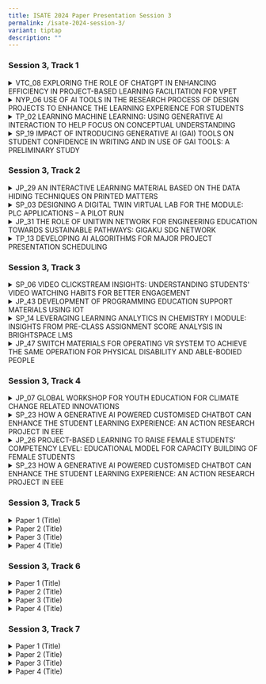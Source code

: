 ```yaml
---
title: ISATE 2024 Paper Presentation Session 3
permalink: /isate-2024-session-3/
variant: tiptap
description: ""
---
```

<h3>Session 3, Track 1</h3>
<div data-type="detailGroup" class="isomer-accordion isomer-accordion-white">
<details class="isomer-details">
<summary>VTC_08 EXPLORING THE ROLE OF CHATGPT IN ENHANCING EFFICIENCY IN PROJECT-BASED
LEARNING FACILITATION FOR VPET</summary>
<div data-type="detailsContent" class="isomer-details-content">
<p>Y.H. Kwok<sup>*,a</sup>, K.P.A. Wong<sup>**,b</sup> and F. Ko<sup>***,a</sup>
</p>
<p><sup>a</sup>Hong Kong Institute of Information Technology, Hong Kong</p>
<p><sup>b</sup>Centre for Learning and Teaching, Vocational Training Council,
Hong Kong</p>
<p><sup>*</sup><a href="mailto:kwokyuho@vtc.edu.hk" rel="noopener noreferrer nofollow" target="_blank">kwokyuho@vtc.edu.hk</a>, <sup>**</sup>
<a href="mailto:alexander.aw@vtc.edu.hk" rel="noopener noreferrer nofollow" target="_blank">alexander.aw@vtc.edu.hk</a>, <sup>***</sup><a href="mailto:friedako@vtc.edu.hk" rel="noopener noreferrer nofollow" target="_blank">friedako@vtc.edu.hk</a>
</p>
<p>Abstract</p>
<p>The Hong Kong Institute of Information Technology (HKIIT) has taken a
leading position in the rapidly changing Vocational and Professional Education
and Training (VPET) field by incorporating the cutting-edge conversational
AI into its Project-Based Learning (PBL) curriculum for students studying
software engineering. This study examines the prospective advantages and
difficulties of integrating ChatGPT to enhance problem-based learning facilitation
and assesses critically the precision and quality of its contributions
to diverse PBL roles.</p>
<p>ChatGPT's conversational attributes and capacity to imitate human interactions
apparently make it suitable for undertakings such as scenario conception,
facilitating discussions, responding to students' enquiries and offering
personalised advice to students. Its prompt feedback and information handling
abilities apparently can considerably diminish administrative burdens for
instructors, freeing up time for engaging with students, evaluating learning
outcomes and assessing student actual competencies.</p>
<p>However, incorporating ChatGPT also presents various challenges. Issues
emerge regarding liability in incidents of incorrect AI-generated information
and the actual accuracy of AI-generated result. In a learning environment
that relies seriously on the reliable information and guidance, ensuring
the trustworthiness of ChatGPT's output is crucial. This paper emphasises
the need for a balanced way to incorporating AI into teaching and learning.
As VPET continues adapts to technological progressions, technologies like
ChatGPT will apparently play a significant part in shaping the future of
learning. However, it is vital to address the difficulties connected with
their use to guarantee the quality and sincerity of the educational experience.</p>
<p></p>
</div>
</details>
<details class="isomer-details">
<summary>NYP_06 USE OF AI TOOLS IN THE RESEARCH PROCESS OF DESIGN PROJECTS TO ENHANCE
THE LEARNING EXPERIENCE FOR STUDENTS</summary>
<div data-type="detailsContent" class="isomer-details-content">
<p>Ka Wai, Ng</p>
<p>Nanyang Polytechnic/School of Design and Media, Singapore</p>
<p><a href="mailto:ng_ka_wai@nyp.edu.sg" rel="noopener noreferrer nofollow" target="_blank">ng_ka_wai@nyp.edu.sg</a>
</p>
<p>Abstract</p>
<p></p>
<p>This research study focuses on the integration of Generative Artificial
Intelligence (Gen AI) into the research process of design projects. The
study aims to enhance the learning experience for students in the Product
Technologies and System Design (PDTSD) module. It addresses the challenges
students face in traditional research methods, such as difficulty in sourcing
relevant information and time constraints due to other commitments. The
research employs an action research approach to introduce Gen AI tools,
specifically ChatGPT, in the early phases of project research and design
conceptualization. This intervention is applied to a cohort of year 2 students
in the Experiential Product &amp; Interior Design course (XPID), allowing
for a comparative analysis with a previous cohort that did not use Gen
AI tools. The study hypothesizes that Gen AI tools can facilitate a more
efficient research process, enabling students to obtain preliminary research
information rapidly, though they are still required to perform verification
and reflection to ensure the applicability of this information. Mixed methods
were used in the research, including surveys, interviews, and module feedback
ratings. The findings reveal a nuanced impact of AI tools on design education,
indicating a positive shift in learning experiences and increased acceptance
among students, while also highlighting a critical balance between enhancing
efficiency and nurturing creativity.</p>
<p></p>
</div>
</details>
<details class="isomer-details">
<summary>TP_02 LEARNING MACHINE LEARNING: USING GENERATIVE AI INTERACTION TO HELP
FOCUS ON CONCEPTUAL UNDERSTANDING</summary>
<div data-type="detailsContent" class="isomer-details-content">
<p>R.Q. Goh</p>
<p>Temasek Polytechnic, School of Informatics &amp; IT, Big Data &amp; Analytics,
Singapore</p>
<p><a href="mailto:Goh_Rui_Quan@tp.edu.sg" rel="noopener noreferrer nofollow" target="_blank">Goh_Rui_Quan@tp.edu.sg</a>
</p>
<p>Abstract</p>
<p>Generative Artificial Intelligence (GAI) is changing the skills needed
in Data Science and education. This study looks at how GAI tools, like
ChatGPT and Codeium, can help students in a module that teaches machine
learning and applies it in decision-making. Initially, the module was too
challenging due to its heavy cognitive load, as indicated by feedback from
the 2021/2022 and 2022/2023 academic years. By using Codeium, programming
became easier and more intuitive, helping students understand complex ideas
better. ChatGPT offered personalized and interactive support. Feedback
from the 2023/2024 academic year showed higher student satisfaction. This
study shows that GAI tools can make learning easier and could be used to
teach other complex skills, reducing difficulty and improving student skills
for the future.</p>
<p></p>
</div>
</details>
<details class="isomer-details">
<summary>SP_19 IMPACT OF INTRODUCING GENERATIVE AI (GAI) TOOLS ON STUDENT CONFIDENCE
IN WRITING AND IN USE OF GAI TOOLS: A PRELIMINARY STUDY</summary>
<div data-type="detailsContent" class="isomer-details-content">
<p>F.M. Tham<sup>*</sup>, B.G.Y. Lee and T.K. Chettiar</p>
<p>Singapore Polytechnic/School of Life Skills and Communication, Academic
Staff, Singapore</p>
<p><sup>*</sup><a href="mailto:tham_foong_meng@sp.edu.sg" rel="noopener noreferrer nofollow" target="_blank">tham_foong_meng@sp.edu.sg</a>
</p>
<p>Abstract</p>
<p></p>
<p>Many students often express their dislike for writing and their perceived
lack of skill in it. Given that research has suggested a link between self-efficacy
and writing performance, we explored the potential of incorporating generative
AI (GAI) tools into a writing module at Singapore Polytechnic. This study
investigates the impact of introducing GAI tools on self-reported confidence
levels in writing and in use of GAI tools (UGAIT) for writing. In our study,
we introduced information on GAI, common AI writing tools, and benefits
and limitations of using GAI into existing teaching and learning materials
for the term-long Effective Writing for the Workplace (EWW) module. Participants
completed surveys at the start and end of the 6-week long module to assess
changes in self-reported confidence levels. We collected information on
students’ prior usage and perception of the usefulness of GAI tools in
writing assignments, and their confidence levels in writing in English
and in UGAIT to support their writing. Analysis of the data collected from
170 participants using the Wilcoxon signed rank test showed statistically
significant changes in self-reported confidence levels. The survey data
indicated increases in self-reported confidence levels in both UGAIT (40%)
and writing (36%). However, a minority of students reported decreased confidence
levels in both areas. Students who reported lower confidence in UGAIT expressed
distrust in GAI tools due to their current shortcomings and their own inadequate
AI literacy levels. Those who reported lower confidence in writing mostly
cited poor English grammar proficiency. Although applying the Spearman
rank correlation test did not show a statistically significant positive
association between UGAIT and writing confidence levels, our preliminary
study provides evidence of the potential benefits of incorporating GAI
tools into a writing module. In addition, our findings and further research
done in the process of doing the study, point to a need to provide more
structured guidance in the EWW module to improve student literacy levels
in UGAIT so our students can engage effectively and ethically with GAI
in a rapidly evolving world powered by large language models (LLM).</p>
<p></p>
</div>
</details>
</div>
<h3>Session 3, Track 2</h3>
<div data-type="detailGroup" class="isomer-accordion isomer-accordion-white">
<details class="isomer-details">
<summary>JP_29 AN INTERACTIVE LEARNING MATERIAL BASED ON THE DATA HIDING TECHNIQUES
ON PRINTED MATTERS</summary>
<div data-type="detailsContent" class="isomer-details-content">
<p>Tetsuya Kojima<sup>*,a</sup>, Run Kawada<sup>b</sup> and Shinya Suzuki<sup>c</sup>
</p>
<p><sup>a</sup>Department of Computer Science, National Institute of Technology,
Tokyo College,</p>
<p>Hachioji, Japan</p>
<p><sup>b</sup>teamLab Inc., Tokyo, Japan</p>
<p><sup>c</sup>Department of Liberal Arts, National Institute of Technology,
Tokyo College, Hachioji, Japan</p>
<p><sup>*</sup><a href="mailto:kojt@tokyo-ct.ac.jp" rel="noopener noreferrer nofollow" target="_blank">kojt@tokyo-ct.ac.jp</a>
</p>
<p>Abstract</p>
<p></p>
<p>Data hiding is a technology to embed secret messages to digital objects
without being recognized by human recognition systems. It includes digital
watermarking for copyright protection and digital fingerprinting to avoid
illegal copies or distributions of digital media as well as steganography
as a means of covert communications. The objects conveying the secret messages
are called “stego objects” while the original objects without carrying
any secret messages are called “cover objects.” In this study, we are only
concerned with data hiding schemes for printed matters. Specifically, we
develop applications to embed and extract secret messages from the digital
photographs or figures printed on the paper documents. We assume that the
embedded messages are URLs for digital learning materials on the web such
as audio files, videos as well as 3D models such as Sketchfab. Teachers
can embed such URLs into the digital files of figures or photographs on
their PCs with the developed embedding application. They can print learning
materials including these stego images conveying the embedded URLs and
distribute them to students. When students take a photo printed on the
distributed learning material by the developed extracting application installed
on digital devices, the embedded URLs will be automatically extracted and
the digital learning materials will be shown on the browser. In general,
the quality of the images printed on papers are deteriorated from that
of the original digital ones. It is difficult to extract the embedded messages
successfully from such deteriorated stego images. In the applications developed
in this study, we apply a data hiding scheme based on spatial synchronizations,
multiple embedding into middle frequency bands of the images as well as
error detecting codes. It has been shown that the developed application
can extract the embedded URLs with almost no errors, and we can operate
Sketchfab soon after we take the printed photos.</p>
<p></p>
</div>
</details>
<details class="isomer-details">
<summary>SP_03 DESIGNING A DIGITAL TWIN VIRTUAL LAB FOR THE MODULE: PLC APPLICATIONS
– A PILOT RUN</summary>
<div data-type="detailsContent" class="isomer-details-content">
<p>Dr Chia Chew Lin<sup>*</sup> and Rick Chua</p>
<p>Singapore Polytechnic, School of Electrical &amp; Electronics Engineering,
Singapore</p>
<p><sup>*</sup><a href="mailto:chia_chew_lin@sp.edu.sg" rel="noopener noreferrer nofollow" target="_blank">chia_chew_lin@sp.edu.sg</a>
</p>
<p>Abstract</p>
<p>This paper discusses implementing a Digital Twin (DT) virtual model to
simulate scenarios impractical to recreate physically for the module ET0917:
PLC Applications in the School of Electrical &amp; Electronics Engineering
(SEEE). However, integrating DT into the lab involves numerous steps potentially
leading to cognitive overload for the students. To foster sustainable learning,
the lab activity design combines Self-Determination Theory (SDT) and Cognitive
Load Theory (CLT) to address both the motivational and cognitive aspects
so that students are not only motivated to learn but also have the cognitive
resources to do so effectively.</p>
<p>A mixed-methods approach including diverging stacked bar charts, sentiment
analysis of student comments, focus group discussions, and teaching staff
feedback was used to evaluate DT lab’s effectiveness. Data from 96 out
of 103 students and all four teaching staff over one semester indicate
positive reception. Both teaching staff and students reported there were
improved visualization and enhance learning experiences with the DT model.</p>
<p>The paper then suggests addressing the challenges and future research
to enhance learning for sustainability, including an extended activity
with a future carpark scenario. Engaging in such activities can help students
anticipate how changes in problem and parameters affect system behaviour,
fostering anticipatory competency, a key sustainability identified by UNESCO.</p>
<p></p>
</div>
</details>
<details class="isomer-details">
<summary>JP_31 THE ROLE OF UNITWIN NETWORK FOR ENGINEERING EDUCATION TOWARDS SUSTAINABLE
PATHWAYS: GIGAKU SDG NETWORK</summary>
<div data-type="detailsContent" class="isomer-details-content">
<p>M. Katsumi<sup>*,a</sup>, O. Takahashi<sup>b</sup>
</p>
<p><sup>a</sup>Institute for International Industry-Academia Collaboration,</p>
<p>Nagaoka University of Technology, Nagaoka, Japan</p>
<p><sup>b</sup>Department of Civil and Environmental Engineering, Nagaoka
University of Technology, Nagaoka, Japan</p>
<p><sup>*</sup><a href="mailto:mkatsumi@jcom.nagaokaut.ac.jp" rel="noopener noreferrer nofollow" target="_blank">mkatsumi@jcom.nagaokaut.ac.jp</a>
</p>
<p>Abstract</p>
<p>Nagaoka University of Technology (NUT) was established in 1976 as a leading
school for engineering studies. NUT was founded on a new idea called “GIGAKU
(Science of Technology).” This concept helps us find practical solutions
and sparks new ideas for the future. GIGAKU, related to STEM education,
uses a wide range of knowledge from science and engineering, management,
safety, information technology, and life sciences to come up with practical
solutions and innovations. NUT is one of the few universities in Japan
and abroad to have both a UNESCO Chair and a UNITWIN Network. The UNITWIN/UNESCO
Chairs Programme, established in 1992, aims to promote international cooperation
between universities, share knowledge, and encourage collaborative work.
Currently, there are around 950 UNESCO Chairs and 45 UNITWIN Networks across
120 countries and NUT has been established “UNESCO Chair on Engineering
Education for Sustainable Development (GIGAKU SDG Institute)” and “UNITWIN
Network for Engineering Education towards Sustainable Pathways (GIGAKU
SDG Network). GIGAKU SDG Network aims to be a place for making engineering
education better and more helpful in　achieving the Sustainable Development
Goals (SDGs). This network is made up of 10 institutions from six　countries
(India, Mexico, Mongolia, Spain, Viet Nam, and Japan) and an observer company
from Thailand.　All members share the four Credos of the Network (Work integrated
learning, Early start and recurring　opportunity, Sustainable Development
Goals, and Evaluation by industry and society). Network members work together
to cultivate innovative engineers who have the practical skills needed
by their countries for　sustainable development. This is done through working
together on research, planning conferences together, and exchange programs
for students, staff, and faculty, among other things.</p>
<p>Network members have reached out to local communities, like high schools,
by making online educational materials in six languages (English, Japanese,
Spanish, Mongolian, Vietnamese, Thai) available on the website. Currently,
they are working on a multilingual textbook about engineering ethics. These
materials are used both inside and outside the network to help people worldwide
learn about practical engineering education more easily.</p>
<p>In the presentation, we will introduce the clear objective of the GIGAKU
SDG Network, along with examples of efforts to spread practical engineering
education/knowledge worldwide.</p>
<p></p>
</div>
</details>
<details class="isomer-details">
<summary>TP_13 DEVELOPING AI ALGORITHMS FOR MAJOR PROJECT PRESENTATION SCHEDULING</summary>
<div data-type="detailsContent" class="isomer-details-content">
<p>L. William</p>
<p>School of Informatics &amp; IT, Temasek Polytechnic, Singapore</p>
<p><a href="mailto:lwilliam@tp.edu.sg" rel="noopener noreferrer nofollow" target="_blank">lwilliam@tp.edu.sg</a>
</p>
<p>Abstract</p>
<p>Temasek Polytechnic's Major Project is a Year 3 subject requiring students
to apply diploma-related skills in a real-world context. The course, worth
10 Credit Units, culminates in presentations to lecturers after 10 weeks.
Manual scheduling of these presentations is time-consuming and leaves students
limited preparation time. To address this, an automated scheduling system
using Artificial Intelligence (AI) algorithms is proposed. The problem
is approached as a timetabling issue, considering hard (critical) and soft
(non-critical) constraints. Two AI algorithms, greedy algorithm and simulated
annealing (SA) were explored to solve this scheduling problem. Preliminary
experiments using a mock dataset showed that the SA algorithm successfully
accommodates all hard constraints and produces a higher-quality schedule.
Based on these results, the SA algorithm has been selected for implementation
in the automated scheduling system.</p>
<p></p>
</div>
</details>
</div>
<p></p>
<h3>Session 3, Track 3</h3>
<div data-type="detailGroup" class="isomer-accordion isomer-accordion-white">
<details class="isomer-details">
<summary>SP_06 VIDEO CLICKSTREAM INSIGHTS: UNDERSTANDING STUDENTS' VIDEO WATCHING
HABITS FOR BETTER ENGAGEMENT</summary>
<div data-type="detailsContent" class="isomer-details-content">
<p>Say Beng, Lai<sup>*,a</sup>, Li Cheong, Chin<sup>a</sup>, Nam Chew, Chua<sup>a</sup>,
Alvin, Ng<sup>a</sup> and Charlotte, Poh<sup>a</sup>
</p>
<p><sup>a</sup>Singapore Polytechnic, School of Mathematics and Science,
Singapore, Singapore</p>
<p><sup>*</sup><a href="mailto:Lai_Say_Beng@sp.edu.sg" rel="noopener noreferrer nofollow" target="_blank">Lai_Say_Beng@sp.edu.sg</a>
</p>
<p>Abstract</p>
<p></p>
<p>In Singapore Polytechnic (SP), our modules have become fully flipped.
Students in the flipped classroom view online lecture videos asynchronously
in our learning management system Brightspace (BS) as part of their pre-class
homework. Currently in BS, lecturers can only see if students have clicked
on the link to watch these assigned videos, but not the behaviour of the
students’ video viewing patterns. As lecturers, it is crucial to know our
students’ video watching habits so that we can identify their learning
needs before going to class. Therefore, in the School of Mathematics and
Science (MS), we embarked on a project to study this.</p>
<p>In this paper, we will share with you our insights in using video clickstream
data from an online system called LearningANTS for better classroom engagement.
This study was conducted in AY2023/24 S2 for the Engineering Mathematics
II module taken by approximately 840 students. During this semester, students
watched 3 weeks of lecture videos from LearningANTS where their various
click actions were being captured by the system. From the various reporting
charts in LearningANTS, lecturers were able to ascertain the percentage
of videos viewed by students and monitor when and how students played,
rewound, fast-forwarded and paused the videos as they watched the online
lessons.</p>
<p>Our findings from this study were gathered from data captured in the system
and feedback solicited through surveys from students and lecturers. Clustering
of the data with students’ assessment results enabled lecturers to better
understand video viewing behaviour based on the capabilities of students.
Feedback from student surveys helped lecturers better understand why students
rewound, fast-forwarded and paused the videos. The collective views from
lecturer surveys were generally positive. Although most lecturers agreed
that the insights gathered from the dashboard in the system can help improve
students’ learning, there is a need for better support in translating these
insights to classroom intervention strategies. As SP plans to roll out
video content management system in our modules, we can leverage our findings
to guide future deployment.</p>
<p></p>
</div>
</details>
<details class="isomer-details">
<summary>JP_43 DEVELOPMENT OF PROGRAMMING EDUCATION SUPPORT MATERIALS USING IOT</summary>
<div data-type="detailsContent" class="isomer-details-content">
<p>Y. Bando<sup>*,a</sup> and A. Mizumoto<sup>b</sup>
</p>
<p><sup>a</sup>National Institute of Technology, Kure college, Kure, Japan</p>
<p><sup>b</sup>JFE Plant Engineering Co., Ltd, Kurashiki, Japan</p>
<p><sup>*</sup><a href="mailto:bando@kure-nct.ac.jp" rel="noopener noreferrer nofollow" target="_blank">bando@kure-nct.ac.jp</a>
</p>
<p>Abstract</p>
<p>In Japan, from the 2020 school year, programming education in elementary
schools has become compulsory. The Ministry of Education, Culture, Sports,
Science and Technology (MEXT) has proposed the "GIGA School Concept," which
has led to the rapid construction of ICT environments at each educational
institution, resulting in the steady introduction of programming education
and a wealth of examples. On the other hand, the current situation is that
programming education has not yet taken root due to the fact that there
are educational institutions with inadequate ICT environment facilities
and teachers who are concerned about how to conduct classes. Therefore,
we attempted to develop IoT-based programming education support materials
that are easy to use for both children and teachers, and that are also
easy to introduce in terms of environmental facilities. We developed a
teaching material to support programming education by applying IoT technology.
By creating 3D programming blocks with ‘Basic programing source code’ and
combining them to construct a program, and by transmitting the information
of the assembled programming blocks to the robot side, the robot equipped
with a microcontroller can operate according to the assembled blocks, and
the results of the program execution can be fed back to the robot side.
Specifically, the basic operation of the robot is assigned to each block,
and an operation program is constructed as a combination of basic operations
from the array information of each block read by the master block. The
created program is transferred to the robot by Bluetooth wireless communication,
and the robot actually performs the operation defined by the array of blocks.
This system is designed to allow you to enjoy trial and error by actually
moving your hands to assemble the blocks. The purpose of this system is
to improve the learning efficiency by providing feedback to the robot.</p>
<p></p>
</div>
</details>
<details class="isomer-details">
<summary>SP_14 LEVERAGING LEARNING ANALYTICS IN CHEMISTRY I MODULE: INSIGHTS FROM
PRE-CLASS ASSIGNMENT SCORE ANALYSIS IN BRIGHTSPACE LMS</summary>
<div data-type="detailsContent" class="isomer-details-content">
<p>T.W. Tan<sup>*</sup>, C.H. Chan and X.K. Wee</p>
<p>School of Chemical &amp; Life Sciences, Singapore Polytechnic, Singapore</p>
<p><sup>*</sup><a href="mailto:tan_tiong_wei@sp.edu.sg" rel="noopener noreferrer nofollow" target="_blank">tan_tiong_wei@sp.edu.sg</a>
</p>
<p>Abstract</p>
<p>The integration of learning analytics in flipped classroom involves gathering
and analysing data on student engagement, performance and learning behaviours
from both pre-class and in-class activities. The use of data, whether it
is explanatory or through predictive models, is to gain insights to improve
student learning outcomes (Pam, A et al, 2016). This study explores the
utilisation of learning analytics within the Brightspace Learning Management
System (LMS) for Chemistry I module, where students engage with diverse
resources and activities, including asynchronous lectures, assignments,
quizzes and surveys. Analysis of data is facilitated by the Quiz Dashboard
with a specific focus on investigating the impact of students’ pre-class
assignment score on mid-semester test (MST), examination and their overall
module marks. The purpose is to gain insights into how students’ interaction
with their pre-class assignments will allow faculty to determine learners’
motivation and predict their examination and overall module performance.
Our results showed that there is a significant positive correlation between
the total pre-class assignment score and the examination marks, r (515)
= .68, p &lt; .05. There is also a strong positive correlation between
the total pre-class assignment score and the final module marks and the
relationship is also statistically significant, r (515) = .73, p &lt; .05.
Our analysis also showed that students in the higher pre-class assignment
percentage ranges have a higher percentage of learners passing the MST
and the examination. The results are encouraging as it validated the use
of data from pre-class assignment score in Brightspace as ALeRT to help
students improve on their chemistry. The data can also be used to predict
at-risk students early so that faculty can provide targeted interventions
through differentiated activities or supplementary classes to support their
learning journey. This approach aligns with the broader goal of leveraging
technology and data to optimise students’ learning and allow faculty members
to create a more inclusive and effective learning environment in chemistry
education.</p>
<p></p>
</div>
</details>
<details class="isomer-details">
<summary>JP_47 SWITCH MATERIALS FOR OPERATING VR SYSTEM TO ACHIEVE THE SAME OPERATION
FOR PHYSICAL DISABILITY AND ABLE-BODIED PEOPLE</summary>
<div data-type="detailsContent" class="isomer-details-content">
<p>K. Kageyama<sup>*,a</sup>, K. Suehisa<sup>b</sup>, K. Mori<sup>a</sup>,
Y. Tange<sup>a</sup> and T. Dode<sup>c</sup>
</p>
<p><sup>a</sup>National Institute of Technology, Maizuru College</p>
<p><sup>b</sup>Faculty of Advanced Engineering, National Institute of Technology,
Maizuru College</p>
<p><sup>c</sup>Kyoto Prefectural Special Support School in Yosanoumi</p>
<p><sup>*</sup><a href="mailto:k.kageyama@maizuru-ct.ac.jp" rel="noopener noreferrer nofollow" target="_blank">k.kageyama@maizuru-ct.ac.jp</a>
</p>
<p>Abstract</p>
<p>Delivery classes have been conducting delivery classes for teachers at
Kyoto Prefectural Special Support School. The content of the classes consists
of switch teaching devices, which are often requested by teachers at special-needs
schools. With the recent introduction of mandatory programming education,
there has been a demand for assistive products related to programming knowledge.
One such request originated from a teacher at a special-needs school for
children with physical disabilities, who said, “I want to use virtual reality
to realize things that cannot be done in the real world.” This can be challenging
for people with disabilities. Therefore, in this study, we propose switch
assistive technology that enables people with severe disabilities to operate
virtual reality (VR) in the same way as those without disabilities. We
developed a controller that enables physically impaired people to operate
VR. This controller consists of switches that are typically used by people
with a physical handicap. This switch can be used to switch the user's
viewpoint in the VR environment. We confirmed that a person with a physical
handicap can operate the VR in the same way as a person without a physical
handicap.</p>
<p></p>
</div>
</details>
</div>
<p></p>
<p></p>
<h3>Session 3, Track 4</h3>
<div data-type="detailGroup" class="isomer-accordion isomer-accordion-white">
<details class="isomer-details">
<summary>JP_07 GLOBAL WORKSHOP FOR YOUTH EDUCATION FOR CLIMATE CHANGE RELATED INNOVATIONS</summary>
<div data-type="detailsContent" class="isomer-details-content">
<p>Y. Ghezelloo<sup>*,a</sup>, S. Fujiwara<sup>b</sup> and Y. Mizuno<sup>c</sup>
</p>
<p><sup>a</sup>National Institution of Technology /Architecture, Assistant
Professor, Akashi, Japan</p>
<p><sup>b</sup>National Institution of Technology/ Senior Director, Headquarters,
Tokyo, Japan</p>
<p><sup>c</sup>National Institution of Technology /Global Education Centre,
Director, Akashi, Japan</p>
<p><sup>*</sup><a href="mailto:y.ghezelloo@akashi.ac.jp" rel="noopener noreferrer nofollow" target="_blank">y.ghezelloo@akashi.ac.jp</a>
</p>
<p>Abstract</p>
<p>This paper reviews the process, products and outcomes of the Kosen Global
Camp implemented by National Institute of Technology, Akashi college in
September 2023 under Sakura Science Grant. This 10- day program invited
international college students as well as globally experienced lecturers
and provided a series of active learning and problem-based workshops on
disaster science, climate change preparedness, climate-related disaster
innovation, and engineering design. The aim was to devise the youth in
inclusive understanding of climate change related disaster risks and encourage
their innovative and critical thinking through multicultural and multi-discipline
to prepare and respond to future risks. Throughout Kosen Global Camp, students
at college of technologies from Japan, Taiwan, Indonesia, Malaysia, and
Mongolia, gathered in Akashi College of Technology and developed their
ideas as to face climate-related disasters as innovative product prototypes.
Participants were given lectures on basics of natural hazards and climate-related
disasters, practiced different risk scenarios as the survivors as well
as preparedness innovators. In addition, students were assigned to 6 multicultural
groups of international students to introduce and establish a deep understanding
of the natural hazards in their home countries for other members and discuss
the challenges of climate change in each background. The members then worked
along the engineering design lectures, captured a global discussion and
way of thinking regarding the issues of climate change and developed their
very own creative prototype of products. At the end, each group presented
their prototype for the participants and the lecturers and were awarded
a certificate of completion. We believe that these types of youth innovative
and active education followed by problem-based learning techniques will
enhance next generations understanding and familiarity with the basics
of climate change related disaster. In addition, the participants can develop
a better understanding of their role and ability as contributors to mitigate
the risks and damages more globally in the future.</p>
<p></p>
</div>
</details>
<details class="isomer-details">
<summary>SP_23 HOW A GENERATIVE AI POWERED CUSTOMISED CHATBOT CAN ENHANCE THE STUDENT
LEARNING EXPERIENCE: AN ACTION RESEARCH PROJECT IN EEE</summary>
<div data-type="detailsContent" class="isomer-details-content">
<p>Phyoe Kyaw Kyaw<sup>*a</sup>, Lim Joo Ghee<sup>a</sup>, Mark Wan Chi Ming<sup>a</sup> and
Chong Siew Kee<sup>b</sup> 
</p>
<p><sup>a</sup>School of Electrical &amp; Electronic Engineering, Singapore
Polytechnic, Singapore</p>
<p><sup>b</sup>Department of Academic Quality &amp; Resources, Singapore
Polytechnic, Singapore</p>
<p><sup>*</sup><a href="mailto:phyoe_kyaw_kyaw@sp.edu.sg" rel="noopener noreferrer nofollow" target="_blank">phyoe_kyaw_kyaw@sp.edu.sg</a> 
</p>
<p>Abstract</p>
<p>This paper documents an innovation in which a customized learning assistant
chatbot, built upon the Generative Pre-trained Transformers (GPT), a Generative
Artificial Intelligence (AI) Large Language Model (LLM), was employed as
a virtual tutor to supplement the student learning experience in a data-enabled
flipped learning (DEFL) classroom module. The research sought to explore,
analyse, and evaluate how students experienced this technology, what could
be learned to enhance different aspects of the learning process, and the
challenges this may pose for future practice and research. The pedagogic
approach was guided by an evidence-based teaching framework in which the
design and facilitation of learning draws on validated knowledge on how
students learn best and what teaching methods are most effective and efficient.
In the chatbot, students were provided with clear learning outcomes, instructional
content that focused on the key subject concepts essential to building
understanding, and focused question prompts to initiate their critical
thinking. They were then encouraged to use their own initiative in experimenting
with this AI technology. The methodology involved data collection from
146 first-year students across eight classes in two Digital Electronics
modules, focus group interviews with a sample of 10 students, and reflective
practices from three teaching faculty. The research yielded positive results,
especially on the usefulness of the virtual learning assistant chatbot
pre-trained on the module content. It significantly enhanced students'
understanding by providing rapid and accurate feedback. It was also deemed
effective for supporting various learning tasks, such as answering questions,
offering explanations, and generating insights. By understanding students’
perceptions, based on their learning experiences with the chatbot, faculty
can create instructional strategies to enhance the quality of their teaching
practices. This also offers the potential for greater differentiation and
personalization of instruction, which is a highly desirable educational
aim.</p>
<p></p>
</div>
</details>
<details class="isomer-details">
<summary>JP_26 PROJECT-BASED LEARNING TO RAISE FEMALE STUDENTS’ COMPETENCY LEVEL:
EDUCATIONAL MODEL FOR CAPACITY BUILDING OF FEMALE STUDENTS</summary>
<div data-type="detailsContent" class="isomer-details-content">
<p>Yuko Kamochi<sup>*,a</sup>, Kazunari Matsuno<sup>a</sup>
</p>
<p><sup>a</sup>National Institute of Technology(KOSEN), Kure College, Kure,
Hiroshima, Japan</p>
<p><sup>*</sup><a href="mailto:kamochi@kure-nct.ac.jp" rel="noopener noreferrer nofollow" target="_blank">kamochi@kure-nct.ac.jp</a>
</p>
<p>Abstract</p>
<p></p>
<p>The National Institute of Technology (KOSEN), Kure College (KC) which
was opened in 1964, will celebrate its 60th anniversary in 2024. The growing
social demand for female participation in the engineering field led KC
to establish Gender Equality Promotion Office in 2013. Since then, a female
student public relations group has operated as a subordinate organization
of the Gender Equality Promotion Office, aiming to promote diversity within
KC. In 2015, the group changed its name to MECA Girls Training Project,
with “MECA” representing Mechanical, Electrical, Information Science, Civil
and Architectural Engineering. This project has been ongoing, designing
various science and engineering-related workshops and promotional events.
Its goal is to help junior high school students choose scientific fields
as their career paths and to raise awareness of KOSEN as one of the viable
options. As a result of these efforts, the average percentage of female
students in admission, which was about 15 % before the inception of MECA
Girls Training Project, has significantly increased to an average of 24
% between 2015 and 2024. As of the year 2024, it has reached its highest
point at 32 %, surpassing the mid-term target for KOSEN female enrollment
by two points. The present study focuses on the process of building campus
organizations and educational program to enhance the competency level of
female students. Furthermore, we will look at how the project-based course,
“Incubation Work,” which started in 2015 for all grades and in all departments
in KC, has influenced the deepening of the project themes female students
devised. Then, the questionnaire survey conducted on the project members
is analysed to see what capacities were built through the project implementation.
In conclusion, it can be said that several essential skills and abilities
to seek careers, that is, communication skills, self-analytical skills,
and promotional ability were fostered through the creation of science and
engineering educational content for junior high school students and promotional
activities to increase the number of female students entering KOSEN. Finally,
some methodological insights that will contribute to expanding the base
of science career choice support programs are suggested.</p>
<p></p>
</div>
</details>
<details class="isomer-details">
<summary>SP_23 HOW A GENERATIVE AI POWERED CUSTOMISED CHATBOT CAN ENHANCE THE STUDENT
LEARNING EXPERIENCE: AN ACTION RESEARCH PROJECT IN EEE</summary>
<div data-type="detailsContent" class="isomer-details-content">
<p>Phyoe Kyaw Kyaw<sup>*a</sup>, Lim Joo Ghee<sup>a</sup>, Mark Wan Chi Ming<sup>a</sup> and
Chong Siew Kee<sup>b</sup>
</p>
<p><sup>a</sup>School of Electrical &amp; Electronic Engineering, Singapore
Polytechnic, Singapore</p>
<p><sup>b</sup>Department of Academic Quality &amp; Resources, Singapore
Polytechnic, Singapore</p>
<p><sup>*</sup><a href="mailto:phyoe_kyaw_kyaw@sp.edu.sg" rel="noopener noreferrer nofollow" target="_blank">phyoe_kyaw_kyaw@sp.edu.sg</a>
</p>
<p>Abstract</p>
<p></p>
<p>This paper documents an innovation in which a customized learning assistant
chatbot, built upon the Generative Pre-trained Transformers (GPT), a Generative
Artificial Intelligence (AI) Large Language Model (LLM), was employed as
a virtual tutor to supplement the student learning experience in a data-enabled
flipped learning (DEFL) classroom module. The research sought to explore,
analyse, and evaluate how students experienced this technology, what could
be learned to enhance different aspects of the learning process, and the
challenges this may pose for future practice and research. The pedagogic
approach was guided by an evidence-based teaching framework in which the
design and facilitation of learning draws on validated knowledge on how
students learn best and what teaching methods are most effective and efficient.
In the chatbot, students were provided with clear learning outcomes, instructional
content that focused on the key subject concepts essential to building
understanding, and focused question prompts to initiate their critical
thinking. They were then encouraged to use their own initiative in experimenting
with this AI technology. The methodology involved data collection from
146 first-year students across eight classes in two Digital Electronics
modules, focus group interviews with a sample of 10 students, and reflective
practices from three teaching faculty. The research yielded positive results,
especially on the usefulness of the virtual learning assistant chatbot
pre-trained on the module content. It significantly enhanced students'
understanding by providing rapid and accurate feedback. It was also deemed
effective for supporting various learning tasks, such as answering questions,
offering explanations, and generating insights. By understanding students’
perceptions, based on their learning experiences with the chatbot, faculty
can create instructional strategies to enhance the quality of their teaching
practices. This also offers the potential for greater differentiation and
personalization of instruction, which is a highly desirable educational
aim.</p>
<p></p>
</div>
</details>
</div>
<h3>Session 3, Track 5</h3>
<div data-type="detailGroup" class="isomer-accordion isomer-accordion-white">
<details class="isomer-details">
<summary>Paper 1 (Title)</summary>
<div data-type="detailsContent" class="isomer-details-content">
<p>Lorem ipsum</p>
</div>
</details>
<details class="isomer-details">
<summary>Paper 2 (Title)</summary>
<div data-type="detailsContent" class="isomer-details-content">
<p></p>
</div>
</details>
<details class="isomer-details">
<summary>Paper 3 (Title)</summary>
<div data-type="detailsContent" class="isomer-details-content">
<p></p>
</div>
</details>
<details class="isomer-details">
<summary>Paper 4 (Title)</summary>
<div data-type="detailsContent" class="isomer-details-content">
<p></p>
</div>
</details>
</div>
<p></p>
<h3>Session 3, Track 6</h3>
<div data-type="detailGroup" class="isomer-accordion isomer-accordion-white">
<details class="isomer-details">
<summary>Paper 1 (Title)</summary>
<div data-type="detailsContent" class="isomer-details-content">
<p>Lorem ipsum</p>
</div>
</details>
<details class="isomer-details">
<summary>Paper 2 (Title)</summary>
<div data-type="detailsContent" class="isomer-details-content">
<p></p>
</div>
</details>
<details class="isomer-details">
<summary>Paper 3 (Title)</summary>
<div data-type="detailsContent" class="isomer-details-content">
<p></p>
</div>
</details>
<details class="isomer-details">
<summary>Paper 4 (Title)</summary>
<div data-type="detailsContent" class="isomer-details-content">
<p></p>
</div>
</details>
</div>
<p></p>
<p></p>
<h3>Session 3, Track 7</h3>
<div data-type="detailGroup" class="isomer-accordion isomer-accordion-white">
<details class="isomer-details">
<summary>Paper 1 (Title)</summary>
<div data-type="detailsContent" class="isomer-details-content">
<p>Lorem ipsum</p>
</div>
</details>
<details class="isomer-details">
<summary>Paper 2 (Title)</summary>
<div data-type="detailsContent" class="isomer-details-content">
<p></p>
</div>
</details>
<details class="isomer-details">
<summary>Paper 3 (Title)</summary>
<div data-type="detailsContent" class="isomer-details-content">
<p></p>
</div>
</details>
<details class="isomer-details">
<summary>Paper 4 (Title)</summary>
<div data-type="detailsContent" class="isomer-details-content">
<p></p>
</div>
</details>
</div>
<p></p>
<p></p>